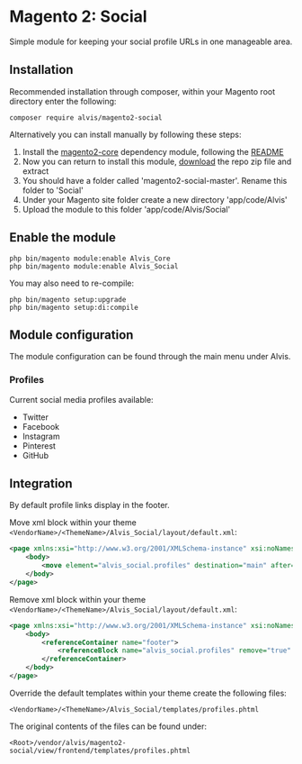 # Magento 2: Social
Simple module for keeping your social profile URLs in one manageable area.

## Installation
Recommended installation through composer, within your Magento root directory enter the following:

    composer require alvis/magento2-social

Alternatively you can install manually by following these steps:

  1. Install the [magento2-core](https://github.com/jasonujmaalvis/magento2-core) dependency module, following the [README](https://github.com/jasonujmaalvis/magento2-core/blob/master/README.md)
  2. Now you can return to install this module, [download](https://github.com/jasonujmaalvis/magento2-social/archive/master.zip) the repo zip file and extract
  3. You should have a folder called 'magento2-social-master'. Rename this folder to 'Social'
  4. Under your Magento site folder create a new directory 'app/code/Alvis'
  5. Upload the module to this folder 'app/code/Alvis/Social'

## Enable the module

    php bin/magento module:enable Alvis_Core
    php bin/magento module:enable Alvis_Social

You may also need to re-compile:

    php bin/magento setup:upgrade
    php bin/magento setup:di:compile

## Module configuration
The module configuration can be found through the main menu under Alvis.

### Profiles
Current social media profiles available:

  * Twitter
  * Facebook
  * Instagram
  * Pinterest
  * GitHub

## Integration
By default profile links display in the footer.

Move xml block within your theme `<VendorName>/<ThemeName>/Alvis_Social/layout/default.xml`:

```xml
<page xmlns:xsi="http://www.w3.org/2001/XMLSchema-instance" xsi:noNamespaceSchemaLocation="urn:magento:framework:View/Layout/etc/page_configuration.xsd">
    <body>
        <move element="alvis_social.profiles" destination="main" after="-" />
    </body>
</page>
```

Remove xml block within your theme `<VendorName>/<ThemeName>/Alvis_Social/layout/default.xml`:

```xml
<page xmlns:xsi="http://www.w3.org/2001/XMLSchema-instance" xsi:noNamespaceSchemaLocation="urn:magento:framework:View/Layout/etc/page_configuration.xsd">
    <body>
        <referenceContainer name="footer">
            <referenceBlock name="alvis_social.profiles" remove="true" />
        </referenceContainer>
    </body>
</page>
```

Override the default templates within your theme create the following files:

    <VendorName>/<ThemeName>/Alvis_Social/templates/profiles.phtml

The original contents of the files can be found under:

    <Root>/vendor/alvis/magento2-social/view/frontend/templates/profiles.phtml
